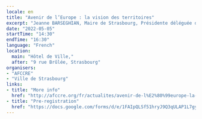 ```yaml
---
locale: en
title: "Avenir de l’Europe : la vision des territoires"
excerpt: "Jeanne BARSEGHIAN, Maire de Strasbourg, Présidente déléguée de l’AFCCRE, Philippe LAURENT, Maire de Sceaux, Président de l’AFCCRE, et Laurent WATRIN, Adjoint au Maire de Nancy, Président de la Commission Europe et Citoyenneté de l’AFCCRE, vous convient à une rencontre consacrée à l’expression des citoyens dans les territoires et à leurs attentes pour l’Europe de demain."
date: "2022-05-05"
startTime: "14:30"
endTime: "16:30"
language: "French"
location:
  main: "Hôtel de Ville,"
  after: "9 rue Brûlée, Strasbourg"
organisers:
- "AFCCRE"
- "Ville de Strasbourg"
links:
- title: "More info"
  href: "http://afccre.org/fr/actualites/avenir-de-l%E2%80%99europe-la-vision-des-territoires-d%C3%A9bat-le-5-mai-14h30-%C3%A0-strasbourg-consacr%C3%A9-a#.Ymb0-RNBw-Q"
- title: "Pre-registration"
  href: "https://docs.google.com/forms/d/e/1FAIpQLSf51hryJ9Q3qULAP1L7gyEMW2Td4JHOCGJZw8mNaxmEsaGP2A/viewform"
---
```

